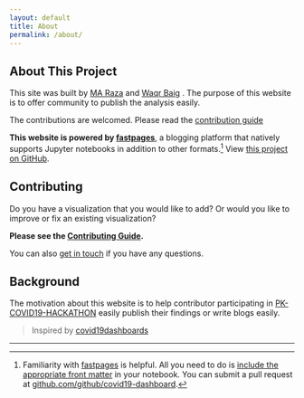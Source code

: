 ```yaml
---
layout: default
title: About
permalink: /about/
---
```


## About This Project

This site was built by [MA Raza](https://www.linkedin.com/in/amjadraza/) and [Waqr Baig](https://www.linkedin.com/in/waqar-baig-a5041428/) . The purpose of this website is to offer community to publish the analysis easily.

The contributions are welcomed. Please read the [contribution guide](https://github.com/amjadraza/pk-covid19/blob/master/CONTRIBUTING.md)

**This website is powered by [fastpages](https://github.com/fastai/fastpages)**, a blogging platform that natively supports Jupyter notebooks in addition to other formats.[^1] View [this project on GitHub](https://github.com/github/covid19-dashboard).

## Contributing

Do you have a visualization that you would like to add? Or would you like to improve or fix an existing visualization?

**Please see the [Contributing Guide](https://github.com/amjadraza/pk-covid19/blob/master/CONTRIBUTING.md).**

You can also [get in touch](https://www.linkedin.com/in/amjadraza/) if you have any questions.

## Background

The motivation about this website is to help contributor participating in [PK-COVID19-HACKATHON](https://opendata.com.pk/pages/covid19) easily publish their findings or write blogs easily.

> Inspired by [covid19dashboards](https://covid19dashboards.com/about/)
---

[^1]: Familiarity with [fastpages](https://github.com/fastai/fastpages) is helpful. All you need to do is [include the appropriate front matter](https://github.com/fastai/fastpages#customizing-blog-posts-with-front-matter) in your notebook. You can submit a pull request at [github.com/github/covid19-dashboard](https://github.com/github/covid19-dashboard).
